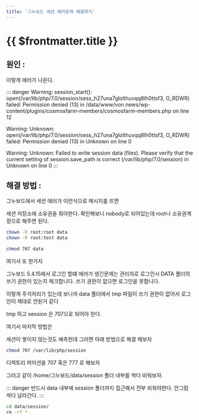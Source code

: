 ```yaml
---
title: '그누보드 세션 에러문제 해결하기'
---
```


# {{ $frontmatter.title }}


## 원인 :

이렇게 에러가 나온다. 

::: danger 
Warning: session_start(): open(/var/lib/php/7.0/session/sess_h27una7glolthuvqq8lh0ttsf3, O_RDWR) failed: Permission denied (13) in /data/www/von.news/wp-content/plugins/cosmosfarm-members/cosmosfarm-members.php on line 12
  
Warning: Unknown: open(/var/lib/php/7.0/session/sess_h27una7glolthuvqq8lh0ttsf3, O_RDWR) failed: Permission denied (13) in Unknown on line 0
  
Warning: Unknown: Failed to write session data (files). Please verify that the current setting of session.save_path is correct (/var/lib/php/7.0/session) in Unknown on line 0
:::

 

 

## 해결 방법 :

 

그누보드에서 세션 에러가 이런식으로 메시지를 뜨면

세션 저장소에 소유권을 줘야한다. 확인해보니 nobody로 되어있는데 root나 소유권계정으로 해주면 된다. 

```bash
chown -R root:root data
chown -R root:test data
  
chmod 707 data
```

 

여기서 또 한가지

그누보드 5.4.15에서 로그인 할떄 에러가 생긴문제는 관리자로 로그인시 DATA 폴더의 쓰기 권한이 있는지 체크합니다. 쓰기 권한이 없으면 로그인을 못합니다. 

이렇게 주석처리가 있는데 보니까 data 폴더에서 tmp 파일이 쓰기 권한이 없어서 로그인이 제대로 안된거 같다

tmp 하고 session 은 707으로 되어야 한다. 

 

여기서 마지막 방법은 

세션이 쌓이지 않는것도 예측헌데 그러면 아래 방법으로 해결 해보자

```bash
chmod 707 /var/lib/php/session
```

디렉토리 퍼미션을 707 혹은 777 로 해보자 

 

그러고 같이 /home/그누보드/data/session 폴더 내부를 싹다 비워보자.

::: danger
반드시 data 내부에 session 폴더까지 접근해서 전부 비워야한다. 안그럼 싹다 날라간다. 
:::

```bash
cd data/session/
rm -rf *
```

